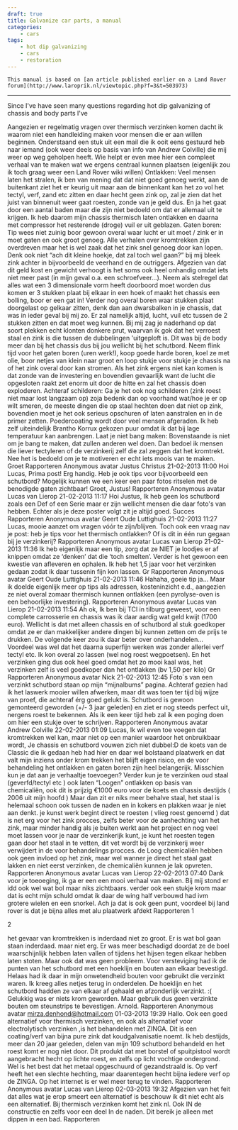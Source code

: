 ```yaml
---
draft: true
title: Galvanize car parts, a manual
categories:
    - cars
tags:
    - hot dip galvanizing
    - cars
    - restoration
---
```

    This manual is based on [an article published earlier on a Land Rover forum](http://www.laroprik.nl/viewtopic.php?f=3&t=503973)
---

Since I've have seen many questions regarding hot dip galvanizing of chassis and body parts I've

Aangezien er regelmatig vragen over thermisch verzinken komen dacht ik waarom niet een handleiding maken voor mensen die er aan willen beginnen. Onderstaand een stuk uit een mail die ik ooit eens gestuurd heb naar iemand (ook weer deels op basis van info van Andrew Colville) die mij weer op weg geholpen heeft. Wie helpt er even mee hier een compleet verhaal van te maken wat we ergens centraal kunnen plaatsen (eigenlijk zou ik toch graag weer een Land Rover wiki willen)
Ontlakken:
Veel mensen laten het stralen, ik ben van mening dat dat niet goed genoeg werkt, aan de buitenkant ziet het er keurig uit maar aan de binnenkant kan het zo vol het tectyl, verf, zand etc zitten en daar hecht geen zink op, zal je zien dat het juist van binnenuit weer gaat roesten, zonde van je geld dus. En ja het gaat door een aantal baden maar die zijn niet bedoeld om dat er allemaal uit te krijgen. Ik heb daarom mijn chassis thermisch laten ontlakken en daarna met compressor het resterende (droge) vuil er uit geblazen.
Gaten boren:
Tip wees niet zuinig boor gewoon overal waar lucht er uit moet / zink er in moet gaten en ook groot genoeg. Alle verhalen over kromtrekken zijn overdreven maar het is wel zaak dat het zink snel genoeg door kan lopen. Denk ook niet “ach dit kleine hoekje, dat zal toch wel gaan?” bij mij bleek zink achter in bijvoorbeeld de veerhand en de outriggers. Afgezien van dat dit geld kost en gewicht verhoogt is het soms ook heel onhandig omdat iets niet meer past (in mijn geval o.a. een schroefveer…).
Neem als stelregel dat alles wat een 3 dimensionale vorm heeft doorboord moet worden dus komen er 3 stukken plaat bij elkaar in een hoek of maakt het chassis een bolling, boor er een gat in! Verder nog overal boren waar stukken plaat doorgelast op gelkaar zitten, denk dan aan dwarsbalken in je chassis, dat was in ieder geval bij mij zo. Er zal namelijk altijd, lucht, vuil etc tussen de 2 stukken zitten en dat moet weg kunnen. Bij mij zag je naderhand op dat soort plekken echt klonten donkere prut, waarvan ik gok dat het verroest staal en zink is die tussen de dubbelingen 'uitgeploft is. Dit was bij de body meer dan bij het chassis dus bij jou wellicht bij het schutbord.
Neem flink tijd voor het gaten boren (uren werk!), koop goede harde boren, koel ze met olie, boor netjes van klein naar groot en loop stukje voor stukje je chassis na of het zink overal door kan stromen. Als het zink ergens niet kan komen is dat zonde van de investering en bovendien gevaarlijk want de lucht die opgesloten raakt zet enorm uit door de hitte en zal het chassis doen exploderen.
Achteraf schilderen:
Ga je het ook nog schilderen (zink roest niet maar lost langzaam op) zoja bedenk dan op voorhand wat/hoe je er op wilt smeren, de meeste dingen die op staal hechten doen dat niet op zink, bovendien moet je het ook serieus opschuren of laten aanstralen en in de primer zetten. Poedercoating wordt door veel mensen afgeraden. Ik heb zelf uiteindelijk Brantho Korrux gekozen puur omdat ik dat bij lage temperatuur kan aanbrengen.
Laat je niet bang maken:
Bovenstaande is niet om je bang te maken, dat zullen anderen wel doen. Dan bedoel ik mensen die liever tectyleren of de verzinkerij zelf die zal zeggen dat het kromtrekt. Nee het is bedoeld om je te motiveren er echt iets moois van te maken.
Groet
Rapporteren
 Anonymous avatar
Justus Christus
21-02-2013 11:00
Hoi Lucas,
Prima post!
Erg handig.
Heb je ook tips voor bijvoorbeeld een schutbord?
Mogelijk kunnen we een keer een paar fotos ritselen met de benodigde gaten zichtbaar!
Groet,
Justus!
Rapporteren
 Anonymous avatar
Lucas van Lierop
21-02-2013 11:17
Hoi Justus,
Ik heb geen los schutbord zoals een Def of een Serie maar er zijn wellicht mensen die daar foto's van hebben. Echter als je deze poster volgt zit je altijd goed.
Succes
Rapporteren
 Anonymous avatar
Geert Oude Luttighuis
21-02-2013 11:27
Lucas, mooie aanzet om vragen vóór te zijn/blijven. Toch ook een vraag nav je post: heb je tips voor het thermisch ontlakken? Of is dit in één run gegaan bij je verzinkerij?
Rapporteren
 Anonymous avatar
Lucas van Lierop
21-02-2013 11:36
Ik heb eigenlijk maar een tip, zorg dat ze NIET je loodjes er af knippen omdat ze ‘denken’ dat die ‘toch smelten’. Verder is het gewoon een kwestie van afleveren en ophalen. Ik heb het 1,5 jaar voor het verzinken gedaan zodat ik daar tussenin fijn kon lassen.
Gr
Rapporteren
 Anonymous avatar
Geert Oude Luttighuis
21-02-2013 11:46
Hahaha, goeie tip ja… Maar ik doelde eigenlijk meer op tips als adressen, kosteninzicht e.d., aangezien ze niet overal zomaar thermisch kunnen ontlakken (een pyrolyse-oven is een behoorlijke investering).
Rapporteren
 Anonymous avatar
Lucas van Lierop
21-02-2013 11:54
Ah ok, Ik ben bij TCI in tilburg geweest, voor een complete carrosserie en chassis was ik daar aardig wat geld kwijt (1700 euro). Wellicht is dat met alleen chassis en of schutbord al stuk goedkoper omdat ze er dan makkelijker andere dingen bij kunnen zetten om de prijs te drukken. De volgende keer zou ik daar beter over onderhandelen… Voordeel was wel dat het daarna superfijn werken was zonder allerlei verf tectyl etc. Ik kon overal zo lassen (wel nog roest wegpoetsen). En het verzinken ging dus ook heel goed omdat het zo mooi kaal was, het verzinken zelf is veel goedkoper dan het ontlakken (bv 1,50 per kilo)
Gr
Rapporteren
 Anonymous avatar
Nick
21-02-2013 12:45
Foto`s van een verzinkt schutbord staan op mijn “mijnalbums” pagina. Achteraf gezien had ik het laswerk mooier willen afwerken, maar dit was toen ter tijd bij wijze van proef, die achteraf érg goed gelukt is. Schutbord is gewoon gemonteerd geworden (+/- 3 jaar geleden) en ziet er nog steeds perfect uit, nergens roest te bekennen.
Als ik een keer tijd heb zal ik een poging doen om hier een stukje over te schrijven.
Rapporteren
 Anonymous avatar
Andrew Colville
22-02-2013 01:09
Lucas, Ik wil even toe voegen dat kromtrekken wel kan, maar niet op een manier waardoor het onbruikbaar wordt, Je chassis en schutbord vouwen zich niet dubbel:D de koets van de Classic die ik gedaan heb had hier en daar wel bolstaand plaatwerk en dat valt mijn inziens onder krom trekken het blijft eigen risico, en de voor behandeling het ontlakken en gaten boren zijn heel belangerijk.
Misschien kun je dat aan je verhaaltje toevoegen?
Verder kun je te verzinken oud staal (geverfd/tectyl etc ) ook laten “Loogen” ontlakken op basis van chemicaliën, ook dit is prijzig €1000 euro voor de koets en chassis destijds ( 2006 uit mijn hoofd ) Maar dan zit er niks meer behalve staal, het staal is helemaal schoon ook tussen de naden en in kokers en plakken waar je niet aan denkt.
je kunst werk begint direct te roesten ( vlieg roest genoemd ) dat is net erg voor het zink procces, zelfs beter voor de aanhechting van het zink, maar minder handig als je buiten werkt aan het project en nog veel moet lassen voor je naar de verzinkerijk kunt, je kunt het roesten tegen gaan door het staal in te vetten, dit vet wordt bij de verzinkerij weer verwijdert in de voor behandelings procces.
de Loog chemicaliën hebben ook geen invloed op het zink, maar wel wanner je direct het staal gaat lakken en niet eerst verzinken, de chemicaliën kunnen je lak opvreten.
Rapporteren
 Anonymous avatar
Lucas van Lierop
22-02-2013 07:40
Dank voor je toeoeging, ik ga er een een mooi verhaal van maken. Bij mij stond er idd ook wel wat bol maar niks zichtbaars. verder ook een stukje krom maar dat is echt mijn schuld omdat ik daar de wing half verbouwd had ivm grotere wielen en een snorkel. Ach ja dat is ook geen punt, voordeel bij land rover is dat je bijna alles met alu plaatwerk afdekt
Rapporteren
1
 
2

het gevaar van kromtrekken is inderdaad niet zo groot. Er is wat bol gaan staan inderdaad. maar niet erg. Er was meer beschadigd doordat ze de boel waarschijnlijk hebben laten vallen of tijdens het hijsen tegen elkaar hebben laten stoten. Maar ook dat was geen probleem.
Voor versteviging had ik de punten van het schutbord met een hoeklijn en bouten aan elkaar bevestigd. Helaas had ik daar in mijn onwetendheid bouten voor gebruikt die verzinkt waren. Ik kreeg alles netjes terug in onderdelen. De hoeklijn en het schutbord hadden ze van elkaar af gehaald en afzonderlijk verzinkt. :( Gelukkig was er niets krom geworden. Maar gebruik dus geen verzinkte bouten om steunstrips te bevestigen.
Arnold.
Rapporteren
 Anonymous avatar
mirza.denhond@hotmail.com
01-03-2013 19:39
Hallo.
Ook een goed alternatief voor thermisch verzinken, en ook als alternatief voor electrolytisch verzinken ,is het behandelen met ZINGA. Dit is een coating/verf van bijna pure zink dat koudgalvanisatie noemt. Ik heb destijds, meer dan 20 jaar geleden, delen van mijn 109 schutbord behandeld en het roest komt er nog niet door. Dit produkt dat met borstel of spuitpistool wordt aangebracht hecht op lichte roest, en zelfs op licht vochtige ondergrond. Wel is het best dat het metaal opgeschuurd of gezandstraald is. Op verf heeft het een slechte hechting, maar daarentegen hecht bijna iedere verf op de ZINGA. Op het internet is er wel meer terug te vinden.
Rapporteren
 Anonymous avatar
Lucas van Lierop
02-03-2013 19:32
Afgezien van het feit dat alles wat je erop smeert een alternatief is beschouw ik dit niet echt als een alternatief. Bij thermisch verzinken komt het zink nl. Ook IN de constructie en zelfs voor een deel In de naden. Dit bereik je alleen met dippen in een bad.
Rapporteren
